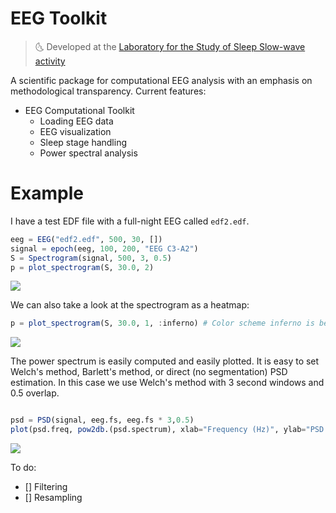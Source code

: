 
# EEG Toolkit

> :last_quarter_moon_with_face: Developed at the [Laboratory for the Study of
> Sleep Slow-wave activity](https://www.med.upenn.edu/slowwavelab/)

A scientific package for computational EEG analysis with an emphasis on 
methodological transparency. Current features:

- EEG Computational Toolkit
    - Loading EEG data
    - EEG visualization
    - Sleep stage handling
    - Power spectral analysis

# Example

I have a test EDF file with a full-night EEG called `edf2.edf`.

```julia
eeg = EEG("edf2.edf", 500, 30, [])
signal = epoch(eeg, 100, 200, "EEG C3-A2")
S = Spectrogram(signal, 500, 3, 0.5)
p = plot_spectrogram(S, 30.0, 2)
```

![]("imgs/spetrogram_plot.png")

We can also take a look at the spectrogram as a heatmap:

```julia
p = plot_spectrogram(S, 30.0, 1, :inferno) # Color scheme inferno is better for heatmaps
```

![]("imgs/spetrogram_hplot.png")

The power spectrum is easily computed and easily plotted. It is easy to set Welch's method, Barlett's method, 
or direct (no segmentation) PSD estimation. In this case we use Welch's method with 3 second windows and $0.5$ overlap.

```julia

psd = PSD(signal, eeg.fs, eeg.fs * 3,0.5)
plot(psd.freq, pow2db.(psd.spectrum), xlab="Frequency (Hz)", ylab="PSD (dB)", legend=false)
```

![]("imgs/psd.png")

To do: 

- [] Filtering
- [] Resampling

